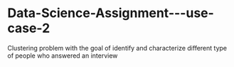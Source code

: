 # Data-Science-Assignment---use-case-2
Clustering problem with the goal of identify and characterize different type of people who answered an interview

